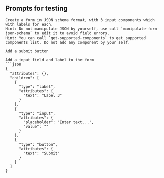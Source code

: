 
## Prompts for testing

```
Create a form in JSON schema format, with 3 input components which with labels for each.
Hint: Do not manipulate JSON by yourself, use call `manipulate-form-json-schema` to edit it to avoid field errors.
Hint: You can call `get-supported-components` to get supported components list. Do not add any component by your self.
```

```
Add a submit button
```

````
Add a input field and label to the form
```json
{
  "attributes": {},
  "children": [
    {
      "type": "label",
      "attributes": {
        "text": "Label 3"
      }
    },
    {
      "type": "input",
      "attributes": {
        "placeholder": "Enter text...",
        "value": ""
      }
    },
    {
      "type": "button",
      "attributes": {
        "text": "Submit"
      }
    }
  ]
}
````
